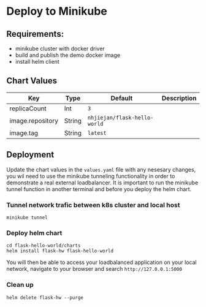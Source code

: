 # Deploy to Minikube

## Requirements:
 - minikube cluster with docker driver
 - build and publish the demo docker image
 - install helm client


## Chart Values

| Key | Type | Default | Description |
|-----|------|---------|-------------|
| replicaCount | Int | `3` |  |
| image.repository | String | `nhjiejan/flask-hello-world` |  |
| image.tag  | String | `latest` |  |




## Deployment

Update the chart values in the `values.yaml` file with any nesesary changes, you wil need to use the minikube tunneling functionality in order to demonstrate a real external loadbalancer. It is important to run the minikube tunnel function in another terminal and before you deploy the helm chart.

### Tunnel network trafic between k8s cluster and local host
```
minikube tunnel 
```

### Deploy helm chart
```
cd flask-hello-world/charts
helm install flask-hw flask-hello-world
```

You will then be able to access your loadbalanced application on your local network, navigate to your browser and search `http://127.0.0.1:5000`

### Clean up
```
helm delete flask-hw --purge
```